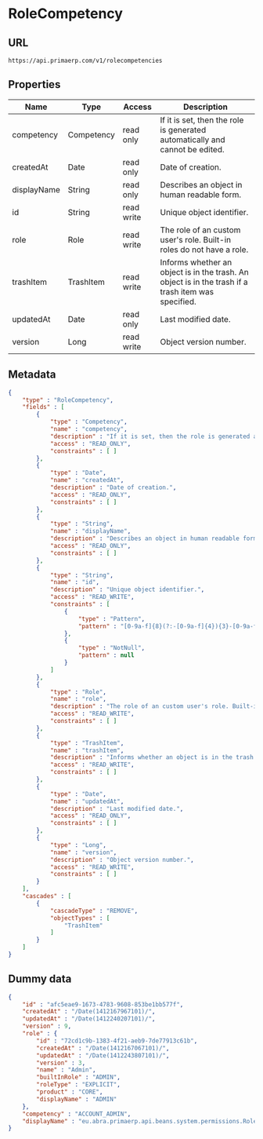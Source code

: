RoleCompetency
==

## URL

	https://api.primaerp.com/v1/rolecompetencies

## Properties

| Name        | Type       | Access     | Description                                                                                         |
|-------------|------------|------------|-----------------------------------------------------------------------------------------------------|
| competency  | Competency | read only  | If it is set, then the role is generated automatically and cannot be edited.                        |
| createdAt   | Date       | read only  | Date of creation.                                                                                   |
| displayName | String     | read only  | Describes an object in human readable form.                                                         |
| id          | String     | read write | Unique object identifier.                                                                           |
| role        | Role       | read write | The role of an custom user's role. Built-in roles do not have a role.                               |
| trashItem   | TrashItem  | read write | Informs whether an object is in the trash. An object is in the trash if a trash item was specified. |
| updatedAt   | Date       | read only  | Last modified date.                                                                                 |
| version     | Long       | read write | Object version number.                                                                              |

## Metadata

```JSON
{
	"type" : "RoleCompetency",
	"fields" : [
		{
			"type" : "Competency",
			"name" : "competency",
			"description" : "If it is set, then the role is generated automatically and cannot be edited.",
			"access" : "READ_ONLY",
			"constraints" : [ ]
		},
		{
			"type" : "Date",
			"name" : "createdAt",
			"description" : "Date of creation.",
			"access" : "READ_ONLY",
			"constraints" : [ ]
		},
		{
			"type" : "String",
			"name" : "displayName",
			"description" : "Describes an object in human readable form.",
			"access" : "READ_ONLY",
			"constraints" : [ ]
		},
		{
			"type" : "String",
			"name" : "id",
			"description" : "Unique object identifier.",
			"access" : "READ_WRITE",
			"constraints" : [
				{
					"type" : "Pattern",
					"pattern" : "[0-9a-f]{8}(?:-[0-9a-f]{4}){3}-[0-9a-f]{12}"
				},
				{
					"type" : "NotNull",
					"pattern" : null
				}
			]
		},
		{
			"type" : "Role",
			"name" : "role",
			"description" : "The role of an custom user's role. Built-in roles do not have a role.",
			"access" : "READ_WRITE",
			"constraints" : [ ]
		},
		{
			"type" : "TrashItem",
			"name" : "trashItem",
			"description" : "Informs whether an object is in the trash. An object is in the trash if a trash item was specified.",
			"access" : "READ_WRITE",
			"constraints" : [ ]
		},
		{
			"type" : "Date",
			"name" : "updatedAt",
			"description" : "Last modified date.",
			"access" : "READ_ONLY",
			"constraints" : [ ]
		},
		{
			"type" : "Long",
			"name" : "version",
			"description" : "Object version number.",
			"access" : "READ_WRITE",
			"constraints" : [ ]
		}
	],
	"cascades" : [
		{
			"cascadeType" : "REMOVE",
			"objectTypes" : [
				"TrashItem"
			]
		}
	]
}
```

## Dummy data

```JSON
{
	"id" : "afc5eae9-1673-4783-9608-853be1bb577f",
	"createdAt" : "/Date(1412167967101)/",
	"updatedAt" : "/Date(1412240207101)/",
	"version" : 9,
	"role" : {
		"id" : "72cd1c9b-1383-4f21-aeb9-7de77913c61b",
		"createdAt" : "/Date(1412167067101)/",
		"updatedAt" : "/Date(1412243807101)/",
		"version" : 3,
		"name" : "Admin",
		"builtInRole" : "ADMIN",
		"roleType" : "EXPLICIT",
		"product" : "CORE",
		"displayName" : "ADMIN"
	},
	"competency" : "ACCOUNT_ADMIN",
	"displayName" : "eu.abra.primaerp.api.beans.system.permissions.Role@5180e33d[name=Admin,builtInRole=ADMIN,roleType=EXPLICIT,product=CORE,id=72cd1c9b-1383-4f21-aeb9-7de77913c61b,tenantId=<null>,trashItem=<null>,createdAt=Wed Oct 01 14:37:47 CEST 2014,updatedAt=Thu Oct 02 11:56:47 CEST 2014,version=3][ACCOUNT_ADMIN]"
}
```
